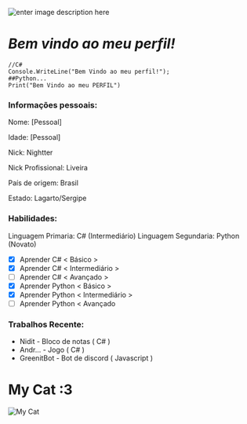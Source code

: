 

![enter image description here](https://media.discordapp.net/attachments/664878076689383427/771330152096727050/Sem_Titulo-4.png)
# ***Bem vindo ao meu perfil!***

    //C#
    Console.WriteLine("Bem Vindo ao meu perfil!");
    ##Python...
    Print("Bem Vindo ao meu PERFIL")

> 

###  Informações pessoais:
Nome:  [Pessoal]

Idade: [Pessoal]

Nick: Nightter

Nick Profissional: Liveira

País de origem: Brasil

Estado: Lagarto/Sergipe

### Habilidades:
Linguagem Primaria: C# (Intermediário)
Linguagem Segundaria: Python (Novato)

 - [x] Aprender C# < Básico >
 - [x]  Aprender C# < Intermediário > 
 - [ ] Aprender C# < Avançado > 
 - [x] Aprender Python < Básico >
 - [x] Aprender Python < Intermediário > 
 - [ ] Aprender Python < Avançado
 
 ### Trabalhos Recente:
- Nidit - Bloco de notas ( C# )
- Andr... - Jogo ( C# ) 
- GreenitBot - Bot de discord ( Javascript )


# My Cat :3
 
![My Cat](https://cdn.discordapp.com/attachments/664878076689383427/771105317093244928/01c5c213-38e8-48a4-8872-44a202198a33.jpg)
